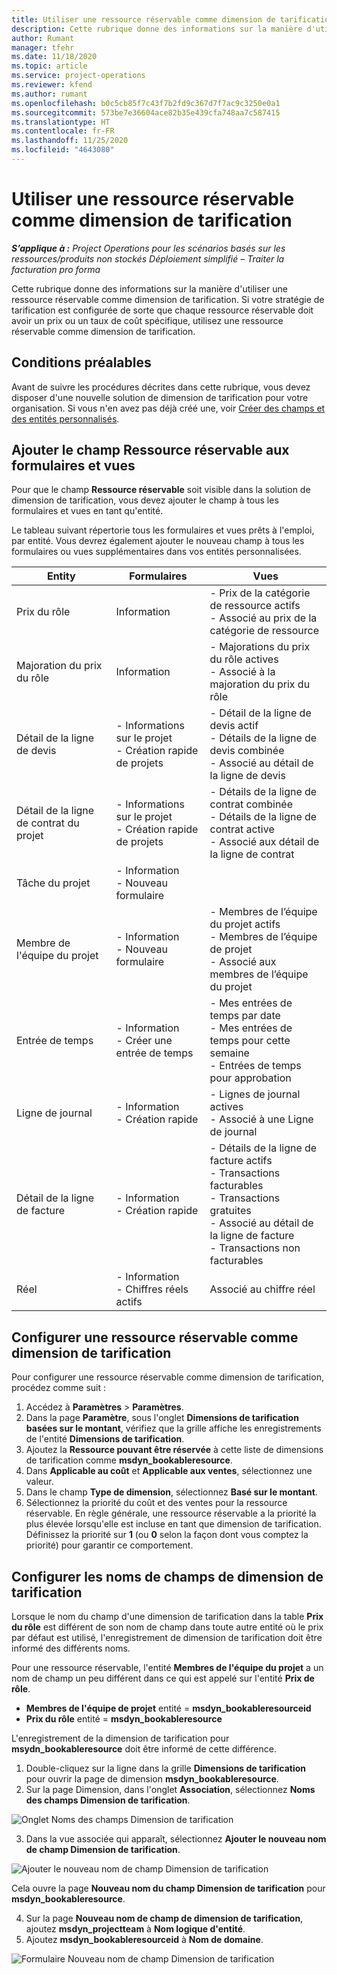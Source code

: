 ```yaml
---
title: Utiliser une ressource réservable comme dimension de tarification
description: Cette rubrique donne des informations sur la manière d'utiliser une ressource réservable comme dimension de tarification.
author: Rumant
manager: tfehr
ms.date: 11/18/2020
ms.topic: article
ms.service: project-operations
ms.reviewer: kfend
ms.author: rumant
ms.openlocfilehash: b0c5cb85f7c43f7b2fd9c367d7f7ac9c3250e0a1
ms.sourcegitcommit: 573be7e36604ace82b35e439cfa748aa7c587415
ms.translationtype: HT
ms.contentlocale: fr-FR
ms.lasthandoff: 11/25/2020
ms.locfileid: "4643080"
---
```

# <a name="use-a-bookable-resource-as-a-pricing-dimension"></a>Utiliser une ressource réservable comme dimension de tarification

 _**S’applique à :** Project Operations pour les scénarios basés sur les ressources/produits non stockés Déploiement simplifié – Traiter la facturation pro forma_ 

Cette rubrique donne des informations sur la manière d'utiliser une ressource réservable comme dimension de tarification. Si votre stratégie de tarification est configurée de sorte que chaque ressource réservable doit avoir un prix ou un taux de coût spécifique, utilisez une ressource réservable comme dimension de tarification.

## <a name="prerequisites"></a>Conditions préalables
Avant de suivre les procédures décrites dans cette rubrique, vous devez disposer d'une nouvelle solution de dimension de tarification pour votre organisation. Si vous n'en avez pas déjà créé une, voir [Créer des champs et des entités personnalisés](../pricing-costing/create-custom-fields-entities-pricing-dimensions.md).

## <a name="add-the-bookable-resource-field-to-forms-and-views"></a>Ajouter le champ Ressource réservable aux formulaires et vues
Pour que le champ **Ressource réservable** soit visible dans la solution de dimension de tarification, vous devez ajouter le champ à tous les formulaires et vues en tant qu'entité.

Le tableau suivant répertorie tous les formulaires et vues prêts à l'emploi, par entité. Vous devrez également ajouter le nouveau champ à tous les formulaires ou vues supplémentaires dans vos entités personnalisées.

|   Entity        | Formulaires   |Vues        |
| ------------------------------|---------------------------------|----------------------------------|
|  Prix du rôle| Information | - Prix de la catégorie de ressource actifs<br> - Associé au prix de la catégorie de ressource |
|  Majoration du prix du rôle| Information| - Majorations du prix du rôle actives<br>- Associé à la majoration du prix du rôle |
|  Détail de la ligne de devis| - Informations sur le projet<br>- Création rapide de projets| - Détail de la ligne de devis actif<br>- Détails de la ligne de devis combinée<br>- Associé au détail de la ligne de devis |
|  Détail de la ligne de contrat du projet| - Informations sur le projet<br>- Création rapide de projets| - Détails de la ligne de contrat combinée<br>- Détails de la ligne de contrat active<br>- Associé aux détail de la ligne de contrat |
|  Tâche du projet| - Information<br>- Nouveau formulaire| &nbsp; |
|  Membre de l'équipe du projet| - Information<br>- Nouveau formulaire| - Membres de l’équipe du projet actifs<br>- Membres de l’équipe de projet<br>- Associé aux membres de l’équipe du projet |
|  Entrée de temps| - Information<br>- Créer une entrée de temps| - Mes entrées de temps par date<br>- Mes entrées de temps pour cette semaine<br>- Entrées de temps pour approbation|
|  Ligne de journal| - Information<br>- Création rapide| - Lignes de journal actives<br>- Associé à une Ligne de journal |
|  Détail de la ligne de facture| - Information<br>- Création rapide| - Détails de la ligne de facture actifs<br>- Transactions facturables<br>- Transactions gratuites<br>- Associé au détail de la ligne de facture <br>- Transactions non facturables|
|  Réel| - Information<br>- Chiffres réels actifs| Associé au chiffre réel |

## <a name="set-up-a-bookable-resource-as-a-pricing-dimension"></a>Configurer une ressource réservable comme dimension de tarification
Pour configurer une ressource réservable comme dimension de tarification, procédez comme suit :

1. Accédez à **Paramètres** > **Paramètres**. 
2. Dans la page **Paramètre**, sous l'onglet **Dimensions de tarification basées sur le montant**, vérifiez que la grille affiche les enregistrements de l'entité **Dimensions de tarification**. 
2. Ajoutez la **Ressource pouvant être réservée** à cette liste de dimensions de tarification comme **msdyn_bookableresource**. 
3. Dans **Applicable au coût** et **Applicable aux ventes**, sélectionnez une valeur.
4. Dans le champ **Type de dimension**, sélectionnez **Basé sur le montant**. 
5. Sélectionnez la priorité du coût et des ventes pour la ressource réservable. En règle générale, une ressource réservable a la priorité la plus élevée lorsqu'elle est incluse en tant que dimension de tarification. Définissez la priorité sur **1** (ou **0** selon la façon dont vous comptez la priorité) pour garantir ce comportement.

## <a name="set-up-pricing-dimension-field-names"></a>Configurer les noms de champs de dimension de tarification

Lorsque le nom du champ d'une dimension de tarification dans la table **Prix du rôle** est différent de son nom de champ dans toute autre entité où le prix par défaut est utilisé, l'enregistrement de dimension de tarification doit être informé des différents noms.  

Pour une ressource réservable, l'entité **Membres de l'équipe du projet** a un nom de champ un peu différent dans ce qui est appelé sur l'entité **Prix de rôle**. 

 - **Membres de l'équipe de projet** entité = **msdyn_bookableresourceid**
 - **Prix du rôle** entité = **msdyn_bookableresource**

L'enregistrement de la dimension de tarification pour **msydn_bookableresource** doit être informé de cette différence.

1. Double-cliquez sur la ligne dans la grille **Dimensions de tarification** pour ouvrir la page de dimension **msdyn_bookableresource**.
2. Sur la page Dimension, dans l'onglet **Association**, sélectionnez **Noms des champs Dimension de tarification**.

  ![Onglet Noms des champs Dimension de tarification](media/PD-fieldname.png)

3. Dans la vue associée qui apparaît, sélectionnez **Ajouter le nouveau nom de champ Dimension de tarification**.

  ![Ajouter le nouveau nom de champ Dimension de tarification](media/Add-NewPD-fieldname.png)

  Cela ouvre la page **Nouveau nom du champ Dimension de tarification** pour **msdyn_bookableresource**. 

4. Sur la page **Nouveau nom de champ de dimension de tarification**, ajoutez **msdyn_projectteam** à **Nom logique d'entité**.
5. Ajoutez **msdyn_bookableresourceid** à **Nom de domaine**.

 ![Formulaire Nouveau nom de champ Dimension de tarification](media/PD-fieldname-Added.png)
